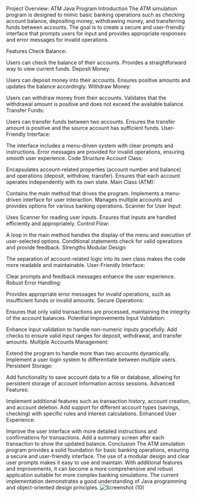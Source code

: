 Project Overview: ATM Java Program
Introduction
The ATM simulation program is designed to mimic basic banking operations such as checking account balance, depositing money, withdrawing money, and transferring funds between accounts. The goal is to create a secure and user-friendly interface that prompts users for input and provides appropriate responses and error messages for invalid operations.

Features
Check Balance:

Users can check the balance of their accounts.
Provides a straightforward way to view current funds.
Deposit Money:

Users can deposit money into their accounts.
Ensures positive amounts and updates the balance accordingly.
Withdraw Money:

Users can withdraw money from their accounts.
Validates that the withdrawal amount is positive and does not exceed the available balance.
Transfer Funds:

Users can transfer funds between two accounts.
Ensures the transfer amount is positive and the source account has sufficient funds.
User-Friendly Interface:

The interface includes a menu-driven system with clear prompts and instructions.
Error messages are provided for invalid operations, ensuring smooth user experience.
Code Structure
Account Class:

Encapsulates account-related properties (account number and balance) and operations (deposit, withdraw, transfer).
Ensures that each account operates independently with its own state.
Main Class (ATM):

Contains the main method that drives the program.
Implements a menu-driven interface for user interaction.
Manages multiple accounts and provides options for various banking operations.
Scanner for User Input:

Uses Scanner for reading user inputs.
Ensures that inputs are handled efficiently and appropriately.
Control Flow:

A loop in the main method handles the display of the menu and execution of user-selected options.
Conditional statements check for valid operations and provide feedback.
Strengths
Modular Design:

The separation of account-related logic into its own class makes the code more readable and maintainable.
User-Friendly Interface:

Clear prompts and feedback messages enhance the user experience.
Robust Error Handling:

Provides appropriate error messages for invalid operations, such as insufficient funds or invalid amounts.
Secure Operations:

Ensures that only valid transactions are processed, maintaining the integrity of the account balances.
Potential Improvements
Input Validation:

Enhance input validation to handle non-numeric inputs gracefully.
Add checks to ensure valid input ranges for deposit, withdrawal, and transfer amounts.
Multiple Accounts Management:

Extend the program to handle more than two accounts dynamically.
Implement a user login system to differentiate between multiple users.
Persistent Storage:

Add functionality to save account data to a file or database, allowing for persistent storage of account information across sessions.
Advanced Features:

Implement additional features such as transaction history, account creation, and account deletion.
Add support for different account types (savings, checking) with specific rules and interest calculations.
Enhanced User Experience:

Improve the user interface with more detailed instructions and confirmations for transactions.
Add a summary screen after each transaction to show the updated balance.
Conclusion
The ATM simulation program provides a solid foundation for basic banking operations, ensuring a secure and user-friendly interface. The use of a modular design and clear user prompts makes it easy to use and maintain. With additional features and improvements, it can become a more comprehensive and robust application suitable for more complex banking simulations. The current implementation demonstrates a good understanding of Java programming and object-oriented design principles.
![Screenshot (10)](https://github.com/sravya1131/Webcookies-Task2/assets/112858180/e8eada09-872a-4063-82be-7283382e131d)
